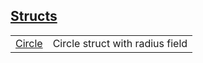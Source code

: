
## [Structs](./hello_world-structs.md)

| | |
|:---|:---|
| [Circle](./hello_world-Circle.md) | Circle struct with radius field |
